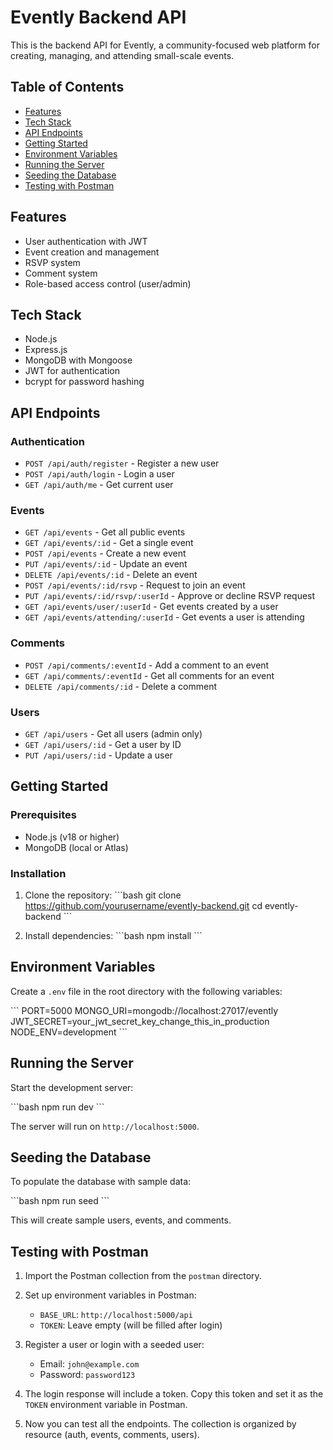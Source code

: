 # Evently Backend API

This is the backend API for Evently, a community-focused web platform for creating, managing, and attending small-scale events.

## Table of Contents

- [Features](#features)
- [Tech Stack](#tech-stack)
- [API Endpoints](#api-endpoints)
- [Getting Started](#getting-started)
- [Environment Variables](#environment-variables)
- [Running the Server](#running-the-server)
- [Seeding the Database](#seeding-the-database)
- [Testing with Postman](#testing-with-postman)

## Features

- User authentication with JWT
- Event creation and management
- RSVP system
- Comment system
- Role-based access control (user/admin)

## Tech Stack

- Node.js
- Express.js
- MongoDB with Mongoose
- JWT for authentication
- bcrypt for password hashing

## API Endpoints

### Authentication

- `POST /api/auth/register` - Register a new user
- `POST /api/auth/login` - Login a user
- `GET /api/auth/me` - Get current user

### Events

- `GET /api/events` - Get all public events
- `GET /api/events/:id` - Get a single event
- `POST /api/events` - Create a new event
- `PUT /api/events/:id` - Update an event
- `DELETE /api/events/:id` - Delete an event
- `POST /api/events/:id/rsvp` - Request to join an event
- `PUT /api/events/:id/rsvp/:userId` - Approve or decline RSVP request
- `GET /api/events/user/:userId` - Get events created by a user
- `GET /api/events/attending/:userId` - Get events a user is attending

### Comments

- `POST /api/comments/:eventId` - Add a comment to an event
- `GET /api/comments/:eventId` - Get all comments for an event
- `DELETE /api/comments/:id` - Delete a comment

### Users

- `GET /api/users` - Get all users (admin only)
- `GET /api/users/:id` - Get a user by ID
- `PUT /api/users/:id` - Update a user

## Getting Started

### Prerequisites

- Node.js (v18 or higher)
- MongoDB (local or Atlas)

### Installation

1. Clone the repository:
   \`\`\`bash
   git clone https://github.com/yourusername/evently-backend.git
   cd evently-backend
   \`\`\`

2. Install dependencies:
   \`\`\`bash
   npm install
   \`\`\`

## Environment Variables

Create a `.env` file in the root directory with the following variables:

\`\`\`
PORT=5000
MONGO_URI=mongodb://localhost:27017/evently
JWT_SECRET=your_jwt_secret_key_change_this_in_production
NODE_ENV=development
\`\`\`

## Running the Server

Start the development server:

\`\`\`bash
npm run dev
\`\`\`

The server will run on `http://localhost:5000`.

## Seeding the Database

To populate the database with sample data:

\`\`\`bash
npm run seed
\`\`\`

This will create sample users, events, and comments.

## Testing with Postman

1. Import the Postman collection from the `postman` directory.
2. Set up environment variables in Postman:
   - `BASE_URL`: `http://localhost:5000/api`
   - `TOKEN`: Leave empty (will be filled after login)

3. Register a user or login with a seeded user:
   - Email: `john@example.com`
   - Password: `password123`

4. The login response will include a token. Copy this token and set it as the `TOKEN` environment variable in Postman.

5. Now you can test all the endpoints. The collection is organized by resource (auth, events, comments, users).
